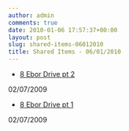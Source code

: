 ```yaml
---
author: admin
comments: true
date: 2010-01-06 17:57:37+00:00
layout: post
slug: shared-items-06012010
title: Shared Items - 06/01/2010
---
```


  * [8 Ebor Drive pt 2](http://www.youtube.com/watch?v=EXxnNAUnbdI)
  
02/07/2009 
  * [8 Ebor Drive pt 1](http://www.youtube.com/watch?v=Sq1kiSRsgAM)
  
02/07/2009 

